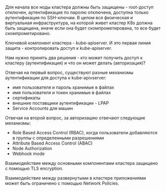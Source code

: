 Для начала все ноды кластера должны быть защищены - root-доступ отключен, аутентификация по паролю отключена, доступна только аутентификация по SSH-ключам. В целом вся физическая и виртуальная инфраструктура, на которой живет кластер K8s должна быть защищена, иначе если она будет скомпрометирована, то все будет скомпрометировано.

Ключевой компонент кластера - kube-apiserver. И это первая линия защита - контролировать доступ к kube-apiserver.

Нам нужно принять два решения - кто может получить доступ к кластеру (аутентификация) и что он может делать (авторизация)?

Отвечая на первый вопрос, существуют разные механизмы аутентификации для доступа к kube-apivserver:
- имя пользователя и пароль хранимые в файлах
- имя пользователя и токен хранимые в файлах
- сертификаты
- внешние поставщики аутентификации - LPAP
- Service Accounts для машин

Отвечая на второй вопрос, за авторизацию отвечают следующие механизмы:
- Role Based Access Control (RBAC), когда пользователи добавляются в группы с определенными разрешениями
- Attribute Based Access Control (ABAC)
- Node Authorization
- Webhook mode

Взаимодействие между основными компонентами кластера защищено с помощью TLS encryption.

Взаимодействие между развернутыми в кластере приложениями может быть ограничено с помощью Network Policies.
